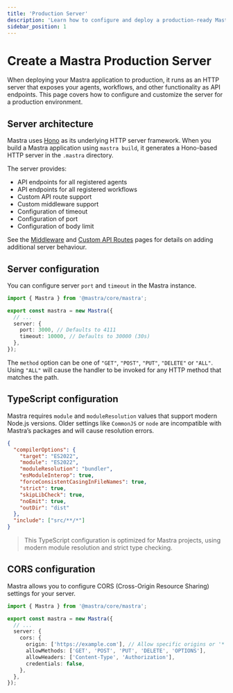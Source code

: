 ```yaml
---
title: 'Production Server'
description: 'Learn how to configure and deploy a production-ready Mastra server with custom settings for APIs, CORS, and more'
sidebar_position: 1
---
```


# Create a Mastra Production Server

When deploying your Mastra application to production, it runs as an HTTP server that exposes your agents, workflows, and other functionality as API endpoints. This page covers how to configure and customize the server for a production environment.

## Server architecture

Mastra uses [Hono](https://hono.dev) as its underlying HTTP server framework. When you build a Mastra application using `mastra build`, it generates a Hono-based HTTP server in the `.mastra` directory.

The server provides:

- API endpoints for all registered agents
- API endpoints for all registered workflows
- Custom API route support
- Custom middleware support
- Configuration of timeout
- Configuration of port
- Configuration of body limit

See the [Middleware](/docs/server-db/middleware) and
[Custom API Routes](/docs/server-db/custom-api-routes) pages for details on
adding additional server behaviour.

## Server configuration

You can configure server `port` and `timeout` in the Mastra instance.

```typescript filename="src/mastra/index.ts" copy showLineNumbers
import { Mastra } from '@mastra/core/mastra';

export const mastra = new Mastra({
  // ...
  server: {
    port: 3000, // Defaults to 4111
    timeout: 10000, // Defaults to 30000 (30s)
  },
});
```

The `method` option can be one of `"GET"`, `"POST"`, `"PUT"`,
`"DELETE"` or `"ALL"`. Using `"ALL"` will cause the handler to be
invoked for any HTTP method that matches the path.

## TypeScript configuration

Mastra requires `module` and `moduleResolution` values that support modern Node.js versions. Older settings like `CommonJS` or `node` are incompatible with Mastra’s packages and will cause resolution errors.

```json {4-5} filename="tsconfig.json" copy
{
  "compilerOptions": {
    "target": "ES2022",
    "module": "ES2022",
    "moduleResolution": "bundler",
    "esModuleInterop": true,
    "forceConsistentCasingInFileNames": true,
    "strict": true,
    "skipLibCheck": true,
    "noEmit": true,
    "outDir": "dist"
  },
  "include": ["src/**/*"]
}
```

> This TypeScript configuration is optimized for Mastra projects, using modern module resolution and strict type checking.

## CORS configuration

Mastra allows you to configure CORS (Cross-Origin Resource Sharing) settings for your server.

```typescript filename="src/mastra/index.ts" copy showLineNumbers
import { Mastra } from '@mastra/core/mastra';

export const mastra = new Mastra({
  // ...
  server: {
    cors: {
      origin: ['https://example.com'], // Allow specific origins or '*' for all
      allowMethods: ['GET', 'POST', 'PUT', 'DELETE', 'OPTIONS'],
      allowHeaders: ['Content-Type', 'Authorization'],
      credentials: false,
    },
  },
});
```
